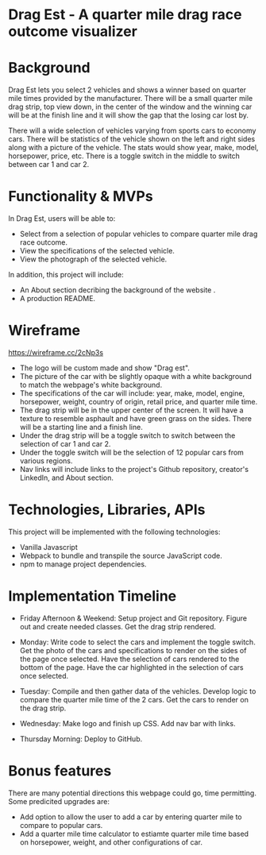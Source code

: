 # Drag Est - A quarter mile drag race outcome visualizer 

# Background 

Drag Est lets you select 2 vehicles and shows a winner based on quarter mile times provided by the manufacturer. There will be a small quarter mile drag strip, top view down, in the center of the window and the winning car will be at the finish line and it will show the gap that the losing car lost by. 

There will a wide selection of vehicles varying from sports cars to economy cars. There will be statistics of the vehicle shown on the left and right sides along with a picture of the vehicle. The stats would show year, make, model, horsepower, price, etc. There is a toggle switch in the middle to switch between car 1 and car 2.

# Functionality & MVPs

In Drag Est, users will be able to:

- Select from a selection of popular vehicles to compare quarter mile drag race outcome.
- View the specifications of the selected vehicle.
- View the photograph of the selected vehicle.

In addition, this project will include:

- An About section decribing the background of the website .
- A production README.

# Wireframe

https://wireframe.cc/2cNp3s

- The logo will be custom made and show "Drag est".
- The picture of the car with be slightly opaque with a white background to match the webpage's white background.
- The specifications of the car will include: year, make, model, engine, horsepower, weight, country of origin, retail price, and quarter mile time.  
- The drag strip will be in the upper center of the screen. It will have a texture to resemble asphault and have green grass on the sides. There will be a starting line and a finish line. 
- Under the drag strip will be a toggle switch to switch between the selection of car 1 and car 2. 
- Under the toggle switch will be the selection of 12 popular cars from various regions.
- Nav links will include links to the project's Github repository, creator's LinkedIn, and About section.

# Technologies, Libraries, APIs

This project will be implemented with the following technologies:

- Vanilla Javascript 
- Webpack to bundle and transpile the source JavaScript code.
- npm to manage project dependencies.

# Implementation Timeline

- Friday Afternoon & Weekend: Setup project and Git repository. Figure out and create needed classes. Get the drag strip rendered. 

- Monday: Write code to select the cars and implement the toggle switch. Get the photo of the cars and specifications to render on the sides of the page once selected. Have the selection of cars rendered to the bottom of the page. Have the car highlighted in the selection of cars once selected. 

- Tuesday: Compile and then gather data of the vehicles. Develop logic to compare the quarter mile time of the 2 cars. Get the cars to render on the drag strip. 

- Wednesday: Make logo and finish up CSS. Add nav bar with links. 

- Thursday Morning: Deploy to GitHub. 

# Bonus features

There are many potential directions this webpage could go, time permitting. Some predicited upgrades are:

- Add option to allow the user to add a car by entering quarter mile to compare to popular cars. 
- Add a quarter mile time calculator to estiamte quarter mile time based on horsepower, weight, and other configurations of car. 
